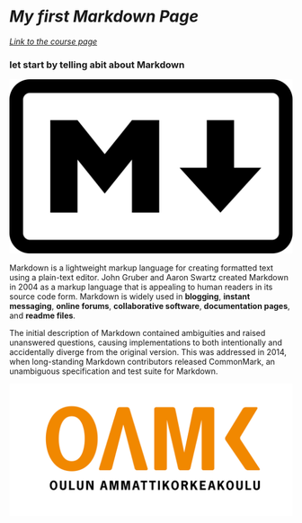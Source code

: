 # *My first Markdown Page*


[*Link to the course page*](https://tl.oamk.fi/cloudservices/)


### let start by telling abit about Markdown

![alt text](https://github.com/mufidaA/mufidaA.github.io/blob/20e3101a7bb8da2e603ec7880faa26f13085912e/media/Markdown-mark.svg.png "markdown Logo")

Markdown is a lightweight markup language for creating formatted text using a plain-text editor. John Gruber and Aaron Swartz created Markdown in 2004 as a markup language that is appealing to human readers in its source code form. Markdown is widely used in **blogging**, **instant messaging**, **online forums**, **collaborative software**, **documentation pages**, and **readme files**.

The initial description of Markdown contained ambiguities and raised unanswered questions, causing implementations to both intentionally and accidentally diverge from the original version. This was addressed in 2014, when long-standing Markdown contributors released CommonMark, an unambiguous specification and test suite for Markdown.

![alt text](https://github.com/mufidaA/mufidaA.github.io/blob/20e3101a7bb8da2e603ec7880faa26f13085912e/media/Toimistokayttoon_Suomeksi-06.png "OAMK Logo")